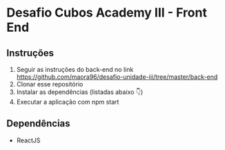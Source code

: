# Desafio Cubos Academy III - Front End

## Instruções

1. Seguir as instruções do back-end no link https://github.com/maora96/desafio-unidade-iii/tree/master/back-end
2. Clonar esse repositório
3. Instalar as dependências (listadas abaixo 👇)
4. Executar a aplicação com npm start

## Dependências

- ReactJS
